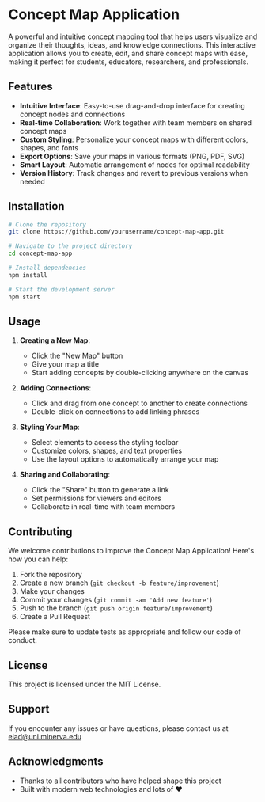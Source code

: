 # Concept Map Application

A powerful and intuitive concept mapping tool that helps users visualize and organize their thoughts, ideas, and knowledge connections. This interactive application allows you to create, edit, and share concept maps with ease, making it perfect for students, educators, researchers, and professionals.

## Features

- **Intuitive Interface**: Easy-to-use drag-and-drop interface for creating concept nodes and connections
- **Real-time Collaboration**: Work together with team members on shared concept maps
- **Custom Styling**: Personalize your concept maps with different colors, shapes, and fonts
- **Export Options**: Save your maps in various formats (PNG, PDF, SVG)
- **Smart Layout**: Automatic arrangement of nodes for optimal readability
- **Version History**: Track changes and revert to previous versions when needed

## Installation

```bash
# Clone the repository
git clone https://github.com/yourusername/concept-map-app.git

# Navigate to the project directory
cd concept-map-app

# Install dependencies
npm install

# Start the development server
npm start
```

## Usage

1. **Creating a New Map**:

   - Click the "New Map" button
   - Give your map a title
   - Start adding concepts by double-clicking anywhere on the canvas

2. **Adding Connections**:

   - Click and drag from one concept to another to create connections
   - Double-click on connections to add linking phrases

3. **Styling Your Map**:

   - Select elements to access the styling toolbar
   - Customize colors, shapes, and text properties
   - Use the layout options to automatically arrange your map

4. **Sharing and Collaborating**:
   - Click the "Share" button to generate a link
   - Set permissions for viewers and editors
   - Collaborate in real-time with team members

## Contributing

We welcome contributions to improve the Concept Map Application! Here's how you can help:

1. Fork the repository
2. Create a new branch (`git checkout -b feature/improvement`)
3. Make your changes
4. Commit your changes (`git commit -am 'Add new feature'`)
5. Push to the branch (`git push origin feature/improvement`)
6. Create a Pull Request

Please make sure to update tests as appropriate and follow our code of conduct.

## License

This project is licensed under the MIT License.

## Support

If you encounter any issues or have questions, please contact us at eiad@uni.minerva.edu

## Acknowledgments

- Thanks to all contributors who have helped shape this project
- Built with modern web technologies and lots of ❤️
